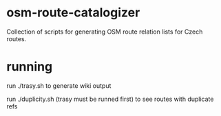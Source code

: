 osm-route-catalogizer
=====================

Collection of scripts for generating OSM route relation lists for Czech routes.

running
=======

run ./trasy.sh to generate wiki output

run ./duplicity.sh (trasy must be runned first) to see routes with duplicate refs
